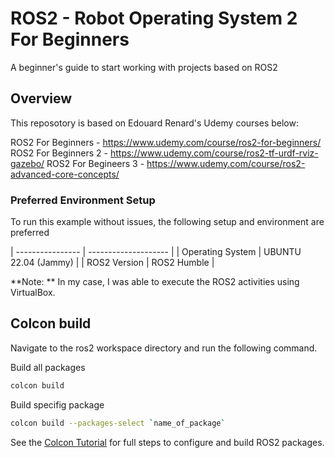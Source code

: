 # ROS2 - Robot Operating System 2 For Beginners

A beginner's guide to start working with projects based on ROS2

## Overview

This reposotory is based on Edouard Renard's Udemy courses below:

ROS2 For Beginners   - https://www.udemy.com/course/ros2-for-beginners/
ROS2 For Beginners 2 - https://www.udemy.com/course/ros2-tf-urdf-rviz-gazebo/
ROS2 For Begineers 3 - https://www.udemy.com/course/ros2-advanced-core-concepts/

### Preferred Environment Setup

To run this example without issues, the following setup and environment are preferred

| ---------------- | -------------------- |
| Operating System | UBUNTU 22.04 (Jammy) |
| ROS2 Version     | ROS2 Humble          |

**Note: ** In my case, I was able to execute the ROS2 activities using VirtualBox.

## Colcon build

Navigate to the ros2 workspace directory and run the following command. 

Build all packages 

```bash
colcon build
```
Build specifig package

```bash
colcon build --packages-select `name_of_package`
```

See the [Colcon Tutorial](https://docs.ros.org/en/humble/Tutorials/Beginner-Client-Libraries/Colcon-Tutorial.html) for full steps to configure and build ROS2 packages.